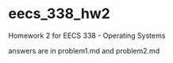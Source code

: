 eecs_338_hw2
============

Homework 2 for EECS 338 - Operating Systems

answers are in problem1.md and problem2.md
